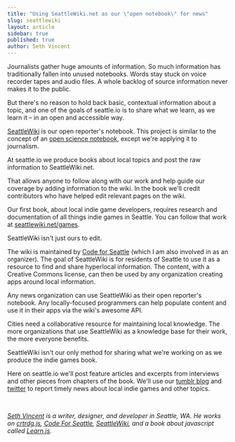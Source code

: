 ```yaml
---
title: "Using SeattleWiki.net as our \"open notebook\" for news"
slug: seattlewiki
layout: article
sidebar: true
published: true
author: Seth Vincent
---
```


Journalists gather huge amounts of information. So much information has traditionally fallen into unused notebooks. Words stay stuck on voice recorder tapes and audio files. A whole backlog of source information never makes it to the public.
  
But there's no reason to hold back basic, contextual information about a topic, and one of the goals of seattle.io is to share what we learn, as we learn it – in an open and accessible way. 

[SeattleWiki](http://seattlewiki.net) is our open reporter's notebook. This project is similar to the concept of an [open science notebook](http://en.wikipedia.org/wiki/Open_notebook_science), except we're applying it to journalism.

At seattle.io we produce books about local topics and post the raw information to SeattleWiki.net.

That allows anyone to follow along with our work and help guide our coverage by adding information to the wiki. In the book we'll credit contributors who have helped edit relevant pages on the wiki.

Our first book, about local indie game developers, requires research and documentation of all things indie games in Seattle. You can follow that work at [seattlewiki.net/games](http://seattlewiki.net/games). 

SeattleWiki isn't just ours to edit.

The wiki is maintained by [Code for Seattle](http://codeforseattle.org) (which I am also involved in as an organizer). The goal of SeattleWiki is for residents of Seattle to use it as a resource to find and share hyperlocal information. The content, with a Creative Commons license, can then be used by any organization creating apps around local information.

Any news organization can use SeattleWiki as their open reporter's notebook. Any locally-focused programmers can help populate content and use it in their apps via the wiki's awesome API.

Cities need a collaborative resource for maintaining local knowledge. The more organizations that use SeattleWiki as a knowledge base for their work, the more everyone benefits.

SeattleWiki isn't our only method for sharing what we're working on as we produce the indie games book.

Here on seattle.io we'll post feature articles and excerpts from interviews and other pieces from chapters of the book. We'll use our [tumblr blog](http://seattleio.tumblr.com) and [twitter](http://twitter.com/seattleio) to report timely news about local indie games and other topics.

<br>

_[Seth Vincent](http://sethvincent.com) is a writer, designer, and developer in Seattle, WA. He works on [crtrdg.js](http://crtrdg.github.io), [Code For Seattle](http://codeforseattle.org), [SeattleWiki](http://seattlewiki.net), and a book about javascript called [Learn.js](http://learnjs.io)._

